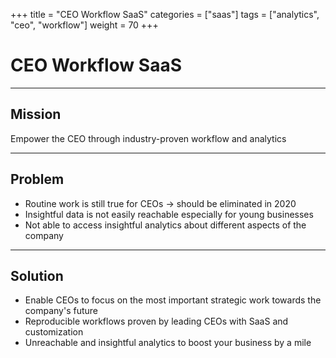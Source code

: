 +++
title = "CEO Workflow SaaS"
categories = ["saas"]
tags = ["analytics", "ceo", "workflow"]
weight = 70
+++

# CEO Workflow SaaS

---

## Mission

Empower the CEO through industry-proven workflow and analytics

---

## Problem

- Routine work is still true for CEOs -> should be eliminated in 2020
- Insightful data is not easily reachable especially for young businesses
- Not able to access insightful analytics about different aspects of the company

---

## Solution

- Enable CEOs to focus on the most important strategic work towards the company's future
- Reproducible workflows proven by leading CEOs with SaaS and customization
- Unreachable and insightful analytics to boost your business by a mile

